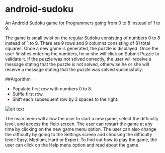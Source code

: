 # android-sudoku
An Android Sudoku game for Programmers going from 0 to 8 instead of 1 to 9. 

The game is small twist on the regular Sudoku consisting of numbers 0 to 8 instead of 1 to 9. There are 9 rows and 9 columns consisting of 81 total squares. Once a new game is generated, the puzzle is displayed. Once the user finishes entering the numbers, he or she will click on Submit Puzzle to validate it. If the puzzle was not solved correctly, the user will receive a message stating that the puzzle is not solved, otherwise he or she will receive a message stating that the puzzle was solved successfully.

##Algorithm
- Populate first row with numbers 0 to 8.
- Suffle first row.
- Shift each subsequent row by 3 spaces to the right.

![alt text](http://dinocajic.xyz/screenshots/sudoku.PNG)

The main menu will allow the user to start a new game, select the difficulty level, and access the Help screen. The user can restart the game at any time by clicking on the new game menu option. The user can also change the difficulty by going to the Settings screen and choosing the difficulty level: Easy, Medium, Hard or Expert. To find out how to play the game, the user can click on the Help menu option and read about the game.
